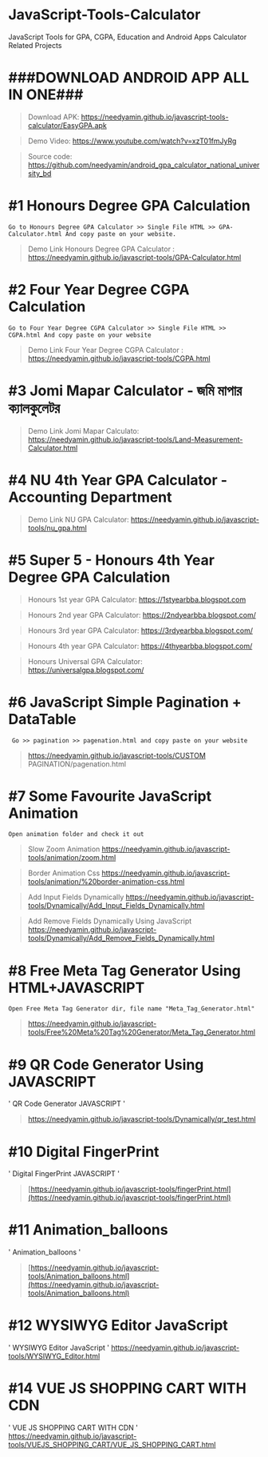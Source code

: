 # JavaScript-Tools-Calculator
JavaScript Tools for GPA, CGPA, Education and Android Apps Calculator Related Projects


# ###DOWNLOAD ANDROID APP ALL IN ONE###
> Download APK: https://needyamin.github.io/javascript-tools-calculator/EasyGPA.apk

> Demo Video: https://www.youtube.com/watch?v=xzT01fmJyRg

> Source code: https://github.com/needyamin/android_gpa_calculator_national_university_bd


# #1 Honours Degree GPA Calculation 
` Go to Honours Degree GPA Calculator >> Single File HTML >> GPA-Calculator.html And copy paste on your website. `
> Demo Link Honours Degree GPA Calculator : https://needyamin.github.io/javascript-tools/GPA-Calculator.html



# #2 Four Year Degree CGPA Calculation
` Go to Four Year Degree CGPA Calculator >> Single File HTML >> CGPA.html And copy paste on your website `
> Demo Link Four Year Degree CGPA Calculator : https://needyamin.github.io/javascript-tools/CGPA.html

# #3 Jomi Mapar Calculator - জমি মাপার ক্যালকুলেটর
>  Demo Link Jomi Mapar Calculato: https://needyamin.github.io/javascript-tools/Land-Measurement-Calculator.html

# #4 NU 4th Year GPA Calculator - Accounting Department
>  Demo Link NU GPA Calculator: https://needyamin.github.io/javascript-tools/nu_gpa.html


# #5 Super 5 - Honours 4th Year Degree GPA Calculation
> Honours 1st year GPA Calculator: https://1styearbba.blogspot.com

> Honours 2nd year GPA Calculator: https://2ndyearbba.blogspot.com/

> Honours 3rd year GPA Calculator: https://3rdyearbba.blogspot.com/

> Honours 4th year GPA Calculator: https://4thyearbba.blogspot.com/

> Honours Universal GPA Calculator: https://universalgpa.blogspot.com/


# #6 JavaScript Simple Pagination + DataTable
` Go >> pagination >> pagenation.html and copy paste on your website`
> https://needyamin.github.io/javascript-tools/CUSTOM PAGINATION/pagenation.html

# #7 Some Favourite JavaScript Animation
` Open animation folder and check it out `
> Slow Zoom Animation https://needyamin.github.io/javascript-tools/animation/zoom.html

> Border Animation Css https://needyamin.github.io/javascript-tools/animation/%20border-animation-css.html

> Add Input Fields Dynamically https://needyamin.github.io/javascript-tools/Dynamically/Add_Input_Fields_Dynamically.html

> Add Remove Fields Dynamically Using JavaScript https://needyamin.github.io/javascript-tools/Dynamically/Add_Remove_Fields_Dynamically.html


# #8 Free Meta Tag Generator Using HTML+JAVASCRIPT
` Open Free Meta Tag Generator dir, file name "Meta_Tag_Generator.html" `
> https://needyamin.github.io/javascript-tools/Free%20Meta%20Tag%20Generator/Meta_Tag_Generator.html

# #9 QR Code Generator Using JAVASCRIPT
' QR Code Generator JAVASCRIPT '
> https://needyamin.github.io/javascript-tools/Dynamically/qr_test.html


# #10 Digital FingerPrint
' Digital FingerPrint JAVASCRIPT '
> [https://needyamin.github.io/javascript-tools/fingerPrint.html](https://needyamin.github.io/javascript-tools/fingerPrint.html)

# #11 Animation_balloons
' Animation_balloons '
> [https://needyamin.github.io/javascript-tools/Animation_balloons.html](https://needyamin.github.io/javascript-tools/Animation_balloons.html)


# #12 WYSIWYG Editor JavaScript
' WYSIWYG Editor JavaScript '
https://needyamin.github.io/javascript-tools/WYSIWYG_Editor.html
> 


# #14 VUE JS SHOPPING CART WITH CDN
' VUE JS SHOPPING CART WITH CDN '
https://needyamin.github.io/javascript-tools/VUEJS_SHOPPING_CART/VUE_JS_SHOPPING_CART.html
> 
